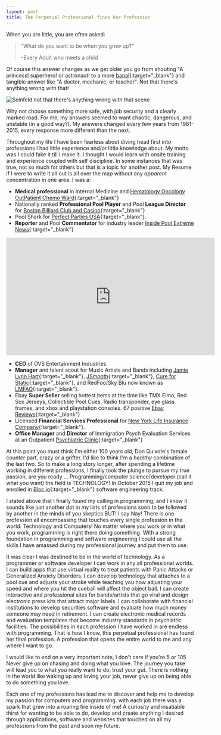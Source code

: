 ```yaml
---
layout: post
title: The Perpetual Professional finds her Profession
---
```


When you are little, you are often asked:  
>“What do you want to be when you grow up?”
>
>-Every Adult who meets a child

Of course this answer changes as we get older you go from shouting "A princess! superhero! or astronaut! to a more [banal](https://www.google.com/search?q=banal&oq=banal&aqs=chrome..69i57j0l5.782j0j1&sourceid=chrome&ie=UTF-8){:target="_blank"} and tangible answer like "A doctor, mechanic, or teacher". Not that there's anything wrong with that! 

![Seinfeld not that there's anything wrong with that scene](https://media.giphy.com/media/26gspjl5bxzhSdJtK/giphy.gif)

Why not choose something more safe, with job security and a clearly marked road. For me, my answers seemed to want chaotic, dangerous, and unstable (in a good way?). My answers changed every few years from 1981-2015, every response more different than the next.

Throughout my life I have been fearless about diving head first into professions I had little experience and/or little knowledge about. My motto was I could fake it till I make it. I thought I would learn with onsite training and experience coupled with self discipline. In some instances that was true, not so much for others but that is a topic for another post. My Resume if I were to write it all out is all over the map without any *apparent* concentration in one area. I was a:

* **Medical professional** in Internal Medicine and [Hematology Oncology OutPatient Chemo Ward](https://www.atriushealth.org/specialties-and-services/hematology-oncology/care-and-treatment-at-kenmore){:target="_blank"}
* Nationally ranked **Professional Pool Player** and Pool **League Director** for [Boston Billiard Club and Casino](http://www.bostonbilliardclubcasino.com/){:target="_blank"}
* Pool Shark for [Perfect Parties USA](http://www.perfectpartiesusa.com/){:target="_blank"}.
* **Reporter** and Pool **Commentator** for industry leader [Inside Pool Extreme News](http://www.insidepoolmag.com/){:target="_blank"} 

<iframe width="560" height="315" src="https://www.youtube.com/embed/SEmYJKbP7BA" frameborder="0" allow="autoplay; encrypted-media" allowfullscreen></iframe>

* **CEO** of DVS Entertainment Industries 
* **Manager** and talent scout for Music Artists and Bands including [Jamie Lynn Hart](https://www.berklee.edu/people/jamie-lynn-hart){:target="_blank"}, [JSmooth](https://www.facebook.com/jsmooth617/){:target="_blank"}, [Cure for Static](https://www.soundclick.com/bands3/default.cfm?bandid=916600){:target="_blank"}, and RedFoo/Sky Blu now known as [LMFAO](http://www.lmfaomusic.com/){:target="_blank"}. 
* Ebay **Super Seller** selling hottest items at the time like TMX Elmo, Red Sox Jerseys, Collectible Pool Cues, Radio transponder, eye glass frames, and xbox and playstation consoles. 67 positive [Ebay Reviews](https://feedback.ebay.com/ws/eBayISAPI.dll?ViewFeedback2&userid=knowledge4u2nv&ftab=FeedbackAsSeller&searchInterval=30){:target="_blank"}
* Licensed **Financial Services Professional** for [New York Life Insurance Company](https://www.newyorklife.com/){:target="_blank"}.
* **Office Manager** and **Director** of Immigration Psych Evaluation Services at an Outpatient [Psychiatric Clinic](https://www.drszuster.com/){:target="_blank"}

At this point you must think I'm either 100 years old, Don Quixote's female counter part, crazy or a grifter. I'd like to think I'm a *healthy* combination of the last two. So to make a long story longer, after spending a lifetime working in different professions, I finally took the plunge to pursue my true passion, are you ready ... Programming/computer science/developer (call it what you want) the field is TECHNOLOGY! In October 2015 I quit my job and enrolled in [Bloc.io](https://www.bloc.io/){:target="_blank"} software engineering track.

I stated above that I finally found my calling in programming, and I know it sounds like just another dot in my lists of professions soon to be followed by another in the minds of you skeptics BUT! I say Nay! There is one profession all encompassing that touches every single profession in the world. Technology and Computers! No matter where you work or in what you work, programming is right there doing something. With a strong foundation in programming and software engineering I could use all the skills I have amassed during my professional journey and put them to use. 

It was clear I was destined to be in the world of technology. As a programmer or software developer I can work in any all professional worlds. I can build apps that use virtual reality to treat patients with Panic Attacks or Generalized Anxiety Disorders. I can develop technology that attaches to a pool cue and adjusts your stroke while teaching you how adjusting your speed and where you hit the cueball will affect the object ball. I can create interactive and professional sites for bands/artists that go viral and design electronic press kits that attract major labels. I can collaborate with financial institutions to develop securities software and evaluate how much money someone may need in retirement. I can create electronic medical records and evaluation templates that become industry standards in psychiatric facilities. The possibilities in each profession I have worked in are endless with programming. That is how I know, this perpetual professional has found her final profession. A profession that opens the enitre world to me and any where I want to go.

I would like to end on a very important note, I don't care if you're 5 or 105 Never give up on chasing and doing what you love. The journey you take will lead you to what you really want to do, trust your gut. There is nothing in the world like waking up and loving your job, never give up on being able to do something you love. 

Each one of my professions has lead me to discover and help me to develop my passion for computers and programming. with each job there was a spark that grew into a roaring fire inside of me! A curiosity and insatiable thirst for wanting to be able to do, develop and create anything I desired  through applications, software and websites that touched on all my professions from the past and soon my future. 
